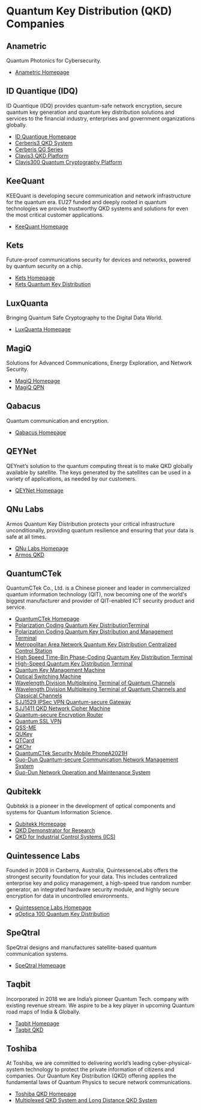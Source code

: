 # Quantum Key Distribution (QKD) Companies

## Anametric

Quantum Photonics for Cybersecurity.

* [Anametric Homepage](https://anametric.com/)

## ID Quantique (IDQ)

ID Quantique (IDQ) provides quantum-safe network encryption, secure quantum key generation and 
quantum key distribution solutions and services to the financial industry, enterprises and 
government organizations globally.

* [ID Quantique Homepage](https://www.idquantique.com/)
* [Cerberis3 QKD System](https://www.idquantique.com/quantum-safe-security/products/cerberis3-qkd-system/)
* [Cerberis QG Series](https://www.idquantique.com/quantum-safe-security/products/cerberis-xg-qkd-system/)
* [Clavis3 QKD Platform](https://www.idquantique.com/quantum-safe-security/products/clavis3-qkd-platform-rd/)
* [Clavis300 Quantum Cryptography Platform](https://www.idquantique.com/quantum-safe-security/products/clavis300-quantum-cryptography-platform/)

## KeeQuant

KEEQuant is developing secure communication and network infrastructure for the quantum era.
EU27 funded and deeply rooted in quantum technologies we provide trustworthy QKD systems and solutions for even the most critical customer applications.

* [KeeQuant Homepage](https://keequant.com/)

## Kets

Future-proof communications security for devices and networks, powered by quantum security on a
chip.

* [Kets Homepage](https://kets-quantum.com/)
* [Kets Quantum Key Distribution](https://kets-quantum.com/quantum-key-distribution/)

## LuxQuanta

Bringing Quantum Safe Cryptography to the Digital Data World.

* [LuxQuanta Homepage](https://luxquanta.com/)

## MagiQ

Solutions for Advanced Communications, Energy Exploration, and Network Security.

* [MagiQ Homepage](https://www.magiqtech.com/)
* [MagiQ QPN](https://www.magiqtech.com/solutions/network-security/)

## Qabacus

Quantum communication and encryption.

* [Qabacus Homepage](https://memcus.com/)

## QEYNet

QEYnet’s solution to the quantum computing threat is to make QKD globally available by satellite.
The keys generated by the satellites can be used in a variety of applications, as needed by our
customers. 

* [QEYNet Homepage](https://www.qeynet.com/)

## QNu Labs

Armos Quantum Key Distribution protects your critical infrastructure unconditionally, providing
quantum resilience and ensuring that your data is safe at all times.​

* [QNu Labs Homepage](https://www.qnulabs.com/)
* [Armos QKD](https://www.qnulabs.com/armos-quantum-key-distribution/)

## QuantumCTek

QuantumCTek Co., Ltd. is a Chinese pioneer and leader in commercialized quantum information
technology (QIT), now becoming one of the world's biggest manufacturer and provider of QIT-enabled
ICT security product and service.

* [QuantumCTek Homepage](http://www.quantum-info.com/English/)
* [Polarization Coding Quantum Key DistributionTerminal](http://www.quantum-info.com/English/product/2017/0901/324.html)
* [Polarization Coding Quantum Key Distribution and Management Terminal](http://www.quantum-info.com/English/product/2017/0901/325.html)
* [Metropolitan Area Network Quantum Key Distribution Centralized Control Station](http://www.quantum-info.com/English/product/2020/0116/584.html)
* [High Speed Time-Bin Phase-Coding Quantum Key Distribution Terminal](http://www.quantum-info.com/English/product/National/2017/1013/407.html)
* [High-Speed Quantum Key Distribution Terminal](http://www.quantum-info.com/English/product/National/2017/0628/282.html)
* [Quantum Key Management Machine](http://www.quantum-info.com/English/product/quantum/2017/0901/326.html)
* [Optical Switching Machine](http://www.quantum-info.com/English/product/quantum/2017/0901/329.html)
* [Wavelength Division Multiplexing Terminal of Quantum Channels](http://www.quantum-info.com/English/product/quantum/2017/0901/330.html)
* [Wavelength Division Multiplexing Terminal of Quantum Channels and Classical Channels](http://www.quantum-info.com/English/product/quantum/2017/0901/331.html)
* [SJJ1529 IPSec VPN Quantum-secure Gateway](http://www.quantum-info.com/English/product/ptwo/guwangjiamiyingyongchanpin/2017/0628/280.html)
* [SJJ1411 QKD Network Cipher Machine](http://www.quantum-info.com/English/product/ptwo/guwangjiamiyingyongchanpin/2017/0628/281.html)
* [Quantum-secure Encryption Router](http://www.quantum-info.com/English/product/ptwo/guwangjiamiyingyongchanpin/2017/0901/328.html)
* [Quantum SSL VPN](http://www.quantum-info.com/English/product/ptwo/yidongjiamiyingyongchanpin/2017/1013/408.html)
* [QSS-ME](http://www.quantum-info.com/English/product/ptwo/yidongjiamiyingyongchanpin/2017/1007/393.html)
* [QUKey](http://www.quantum-info.com/English/product/ptwo/yidongjiamiyingyongchanpin/2017/1007/394.html)
* [QTCard](http://www.quantum-info.com/English/product/ptwo/yidongjiamiyingyongchanpin/2017/1007/395.html)
* [QKChr](http://www.quantum-info.com/English/product/ptwo/yidongjiamiyingyongchanpin/2017/1013/406.html)
* [QuantumCTek Security Mobile PhoneA2021H](http://www.quantum-info.com/English/product/ptwo/yidongjiamiyingyongchanpin/2018/0118/477.html)
* [Guo-Dun Quantum-secure Communication Network Management System](http://www.quantum-info.com/English/product/pthree/guankongruanjian/2017/0901/332.html)
* [Guo-Dun Network Operation and Maintenance System](http://www.quantum-info.com/English/product/pthree/guankongruanjian/2017/0901/333.html)

## Qubitekk

Qubitekk is a pioneer in the development of optical components and systems for Quantum Information
Science.

* [Qubitekk Homepage](http://qubitekk.com/)
* [QKD Demonstrator for Research](http://qubitekk.com/products/qkd-demonstrator-for-research/)
* [QKD for Industrial Control Systems (ICS)](http://qubitekk.com/products/qkd-for-industrial-control-systems-ics/)

## Quintessence Labs

Founded in 2008 in Canberra, Australia, QuintessenceLabs offers the strongest security foundation
for your data. This includes centralized enterprise key and policy management, a high-speed true
random number generator, an integrated hardware security module, and highly secure encryption for
data in uncontrolled environments. 

* [Quintessence Labs Homepage](https://www.quintessencelabs.com/)
* [qOptica 100 Quantum Key Distribution](https://www.quintessencelabs.com/products/quantum-key-distribution-qkd/)

## SpeQtral

SpeQtral designs and manufactures satellite-based quantum communication systems.

* [SpeQtral Homepage](https://speqtral.space/)

## Taqbit

Incorporated in 2018 we are India’s pioneer Quantum Tech. company with existing revenue stream.
We aspire to be a key player in upcoming Quantum road maps of India & Globally.

* [Taqbit Homepage](http://taqbit.com)
* [Taqbit QKD](http://taqbit.com/qkd.html)

## Toshiba

At Toshiba, we are committed to delivering world’s leading cyber-physical-system technology to
protect the private information of citizens and companies. Our Quantum Key Distribution (QKD)
offering applies the fundamental laws of Quantum Physics to secure network communications. 

* [Toshiba QKD Homepage](https://www.toshiba.co.jp/qkd/en/index.htm)
* [Multiplexed QKD System and Long Distance QKD System](https://www.toshiba.co.jp/qkd/en/products.htm)
